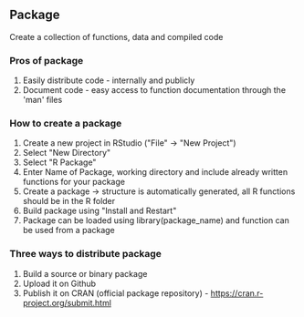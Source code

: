 ## Package

Create a collection of functions, data and compiled code

### Pros of package

1. Easily distribute code - internally and publicly
2. Document code - easy access to function documentation through the 'man' files

### How to create a package

1. Create a new project in RStudio ("File" -> "New Project")
2. Select "New Directory"
3. Select "R Package"
4. Enter Name of Package, working directory and include already written functions for your package
5. Create a package -> structure is automatically generated, all R functions should be in the R folder
6. Build package using "Install and Restart"
7. Package can be loaded using library(package_name) and function can be used from a package 

### Three ways to distribute package
1. Build a source or binary package
2. Upload it on Github
3. Publish it on CRAN (official package repository) - https://cran.r-project.org/submit.html
